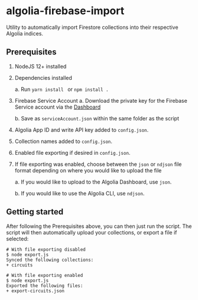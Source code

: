 # algolia-firebase-import
Utility to automatically import Firestore collections into their respective Algolia indices.

## Prerequisites
1. NodeJS 12+ installed
2. Dependencies installed

    a. Run `yarn install ` or `npm install . `
3. Firebase Service Account
    a. Download the private key for the Firebase Service account via the [Dashboard](https://console.firebase.google.com/u/0/project/_/settings/serviceaccounts)
    
    b. Save as `serviceAccount.json` within the same folder as the script
    
4. Algolia App ID and write API key added to `config.json`.
5. Collection names added to `config.json`.
6. Enabled file exporting if desired in `config.json`.
7. If file exporting was enabled, choose between the `json` or `ndjson` file format depending on where you would like to upload the file

    a. If you would like to upload to the Algolia Dashboard, use `json`.
    
    b. If you would like to use the Algolia CLI, use `ndjson`.

## Getting started
After following the Prerequisites above, you can then just run the script. The script will then automatically upload your collections, or export a file if selected:

```shell
# With file exporting disabled
$ node export.js
Synced the following collections:
+ circuits

# With file exporting enabled
$ node export.js
Exported the following files:
+ export-circuits.json
```
